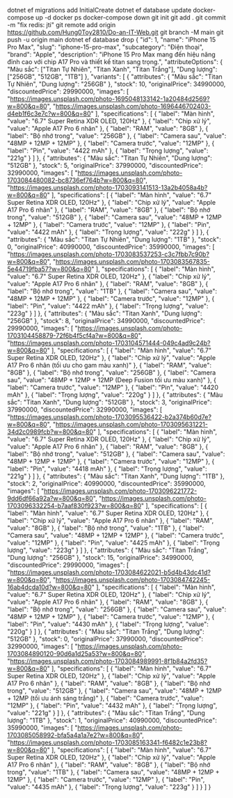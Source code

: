 dotnet ef migrations add InitialCreate
dotnet ef database update
docker-compose up -d
docker ps
docker-compose down
git init
git add .
git commit -m "fix redis: jti"
git remote add origin https://github.com/Hung0Toy2810/Do-an-IT-Web.git
git branch -M main
git push -u origin main
dotnet ef database drop
{
  "id": 1,
  "name": "iPhone 15 Pro Max",
  "slug": "iphone-15-pro-max",
  "subcategory": "Điện thoại",
  "brand": "Apple",
  "description": "iPhone 15 Pro Max mang đến hiệu năng đỉnh cao với chip A17 Pro và thiết kế titan sang trọng.",
  "attributeOptions": {
    "Màu sắc": ["Titan Tự Nhiên", "Titan Xanh", "Titan Trắng"],
    "Dung lượng": ["256GB", "512GB", "1TB"]
  },
  "variants": [
    {
      "attributes": { "Màu sắc": "Titan Tự Nhiên", "Dung lượng": "256GB" },
      "stock": 10,
      "originalPrice": 34990000,
      "discountedPrice": 29990000,
      "images": [
        "https://images.unsplash.com/photo-1695048133142-1a20484d2569?w=800&q=80",
        "https://images.unsplash.com/photo-1696446702403-d4eb1f6c3e7c?w=800&q=80"
      ],
      "specifications": [
        { "label": "Màn hình", "value": "6.7\" Super Retina XDR OLED, 120Hz" },
        { "label": "Chip xử lý", "value": "Apple A17 Pro 6 nhân" },
        { "label": "RAM", "value": "8GB" },
        { "label": "Bộ nhớ trong", "value": "256GB" },
        { "label": "Camera sau", "value": "48MP + 12MP + 12MP" },
        { "label": "Camera trước", "value": "12MP" },
        { "label": "Pin", "value": "4422 mAh" },
        { "label": "Trọng lượng", "value": "221g" }
      ]
    },
    {
      "attributes": { "Màu sắc": "Titan Tự Nhiên", "Dung lượng": "512GB" },
      "stock": 5,
      "originalPrice": 37990000,
      "discountedPrice": 32990000,
      "images": [
        "https://images.unsplash.com/photo-1703084480082-bc8736ef764b?w=800&q=80",
        "https://images.unsplash.com/photo-1703093141513-13a2b4058a4b?w=800&q=80"
      ],
      "specifications": [
        { "label": "Màn hình", "value": "6.7\" Super Retina XDR OLED, 120Hz" },
        { "label": "Chip xử lý", "value": "Apple A17 Pro 6 nhân" },
        { "label": "RAM", "value": "8GB" },
        { "label": "Bộ nhớ trong", "value": "512GB" },
        { "label": "Camera sau", "value": "48MP + 12MP + 12MP" },
        { "label": "Camera trước", "value": "12MP" },
        { "label": "Pin", "value": "4422 mAh" },
        { "label": "Trọng lượng", "value": "222g" }
      ]
    },
    {
      "attributes": { "Màu sắc": "Titan Tự Nhiên", "Dung lượng": "1TB" },
      "stock": 0,
      "originalPrice": 40990000,
      "discountedPrice": 35990000,
      "images": [
        "https://images.unsplash.com/photo-1703083537253-c3c7fbb7c90b?w=800&q=80",
        "https://images.unsplash.com/photo-1703083567835-5e44719fba57?w=800&q=80"
      ],
      "specifications": [
        { "label": "Màn hình", "value": "6.7\" Super Retina XDR OLED, 120Hz" },
        { "label": "Chip xử lý", "value": "Apple A17 Pro 6 nhân" },
        { "label": "RAM", "value": "8GB" },
        { "label": "Bộ nhớ trong", "value": "1TB" },
        { "label": "Camera sau", "value": "48MP + 12MP + 12MP" },
        { "label": "Camera trước", "value": "12MP" },
        { "label": "Pin", "value": "4422 mAh" },
        { "label": "Trọng lượng", "value": "223g" }
      ]
    },
    {
      "attributes": { "Màu sắc": "Titan Xanh", "Dung lượng": "256GB" },
      "stock": 8,
      "originalPrice": 34990000,
      "discountedPrice": 29990000,
      "images": [
        "https://images.unsplash.com/photo-1703104458879-72f6b4f5cf4a?w=800&q=80",
        "https://images.unsplash.com/photo-1703104571444-049c4ad9c24b?w=800&q=80"
      ],
      "specifications": [
        { "label": "Màn hình", "value": "6.7\" Super Retina XDR OLED, 120Hz" },
        { "label": "Chip xử lý", "value": "Apple A17 Pro 6 nhân (tối ưu cho gam màu xanh)" },
        { "label": "RAM", "value": "8GB" },
        { "label": "Bộ nhớ trong", "value": "256GB" },
        { "label": "Camera sau", "value": "48MP + 12MP + 12MP (Deep Fusion tối ưu màu xanh)" },
        { "label": "Camera trước", "value": "12MP" },
        { "label": "Pin", "value": "4420 mAh" },
        { "label": "Trọng lượng", "value": "220g" }
      ]
    },
    {
      "attributes": { "Màu sắc": "Titan Xanh", "Dung lượng": "512GB" },
      "stock": 3,
      "originalPrice": 37990000,
      "discountedPrice": 32990000,
      "images": [
        "https://images.unsplash.com/photo-1703095536422-b2a374b60d7e?w=800&q=80",
        "https://images.unsplash.com/photo-1703095631221-34d2c0989fcb?w=800&q=80"
      ],
      "specifications": [
        { "label": "Màn hình", "value": "6.7\" Super Retina XDR OLED, 120Hz" },
        { "label": "Chip xử lý", "value": "Apple A17 Pro 6 nhân" },
        { "label": "RAM", "value": "8GB" },
        { "label": "Bộ nhớ trong", "value": "512GB" },
        { "label": "Camera sau", "value": "48MP + 12MP + 12MP" },
        { "label": "Camera trước", "value": "12MP" },
        { "label": "Pin", "value": "4418 mAh" },
        { "label": "Trọng lượng", "value": "221g" }
      ]
    },
    {
      "attributes": { "Màu sắc": "Titan Xanh", "Dung lượng": "1TB" },
      "stock": 2,
      "originalPrice": 40990000,
      "discountedPrice": 35990000,
      "images": [
        "https://images.unsplash.com/photo-1703096221772-9dd6df66a92a?w=800&q=80",
        "https://images.unsplash.com/photo-1703096332254-b7aaf830f923?w=800&q=80"
      ],
      "specifications": [
        { "label": "Màn hình", "value": "6.7\" Super Retina XDR OLED, 120Hz" },
        { "label": "Chip xử lý", "value": "Apple A17 Pro 6 nhân" },
        { "label": "RAM", "value": "8GB" },
        { "label": "Bộ nhớ trong", "value": "1TB" },
        { "label": "Camera sau", "value": "48MP + 12MP + 12MP" },
        { "label": "Camera trước", "value": "12MP" },
        { "label": "Pin", "value": "4425 mAh" },
        { "label": "Trọng lượng", "value": "223g" }
      ]
    },
    {
      "attributes": { "Màu sắc": "Titan Trắng", "Dung lượng": "256GB" },
      "stock": 15,
      "originalPrice": 34990000,
      "discountedPrice": 29990000,
      "images": [
        "https://images.unsplash.com/photo-1703084622021-b5d4b43dc41d?w=800&q=80",
        "https://images.unsplash.com/photo-1703084742245-16ab4dcda10d?w=800&q=80"
      ],
      "specifications": [
        { "label": "Màn hình", "value": "6.7\" Super Retina XDR OLED, 120Hz" },
        { "label": "Chip xử lý", "value": "Apple A17 Pro 6 nhân" },
        { "label": "RAM", "value": "8GB" },
        { "label": "Bộ nhớ trong", "value": "256GB" },
        { "label": "Camera sau", "value": "48MP + 12MP + 12MP" },
        { "label": "Camera trước", "value": "12MP" },
        { "label": "Pin", "value": "4430 mAh" },
        { "label": "Trọng lượng", "value": "220g" }
      ]
    },
    {
      "attributes": { "Màu sắc": "Titan Trắng", "Dung lượng": "512GB" },
      "stock": 0,
      "originalPrice": 37990000,
      "discountedPrice": 32990000,
      "images": [
        "https://images.unsplash.com/photo-1703084890120-90d6a1d25a53?w=800&q=80",
        "https://images.unsplash.com/photo-1703084989991-8f1b84a2fd35?w=800&q=80"
      ],
      "specifications": [
        { "label": "Màn hình", "value": "6.7\" Super Retina XDR OLED, 120Hz" },
        { "label": "Chip xử lý", "value": "Apple A17 Pro 6 nhân" },
        { "label": "RAM", "value": "8GB" },
        { "label": "Bộ nhớ trong", "value": "512GB" },
        { "label": "Camera sau", "value": "48MP + 12MP + 12MP (tối ưu ánh sáng trắng)" },
        { "label": "Camera trước", "value": "12MP" },
        { "label": "Pin", "value": "4432 mAh" },
        { "label": "Trọng lượng", "value": "221g" }
      ]
    },
    {
      "attributes": { "Màu sắc": "Titan Trắng", "Dung lượng": "1TB" },
      "stock": 1,
      "originalPrice": 40990000,
      "discountedPrice": 35990000,
      "images": [
        "https://images.unsplash.com/photo-1703085058992-bfa5a4a1a7e2?w=800&q=80",
        "https://images.unsplash.com/photo-1703085163341-f6482c1e23b8?w=800&q=80"
      ],
      "specifications": [
        { "label": "Màn hình", "value": "6.7\" Super Retina XDR OLED, 120Hz" },
        { "label": "Chip xử lý", "value": "Apple A17 Pro 6 nhân" },
        { "label": "RAM", "value": "8GB" },
        { "label": "Bộ nhớ trong", "value": "1TB" },
        { "label": "Camera sau", "value": "48MP + 12MP + 12MP" },
        { "label": "Camera trước", "value": "12MP" },
        { "label": "Pin", "value": "4435 mAh" },
        { "label": "Trọng lượng", "value": "223g" }
      ]
    }
  ]
}


